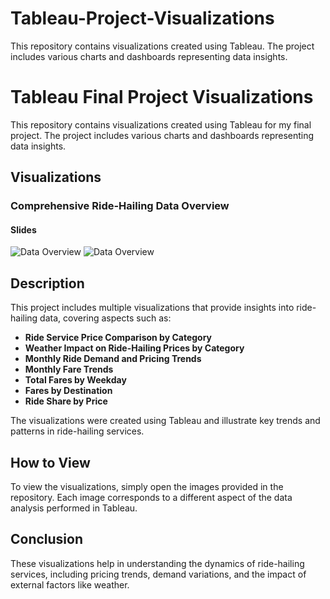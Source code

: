 # Tableau-Project-Visualizations
This repository contains visualizations created using Tableau. The project includes various charts and dashboards representing data insights.


# Tableau Final Project Visualizations

This repository contains visualizations created using Tableau for my final project. The project includes various charts and dashboards representing data insights.

## Visualizations

### Comprehensive Ride-Hailing Data Overview

#### Slides
![Data Overview](https://github.com/Akheelkappoor/Tableau-Project-Visualizations/assets/99751509/c6e32933-7d9b-4f0d-a812-ccadb8aaf551)
![Data Overview](https://github.com/Akheelkappoor/Tableau-Project-Visualizations/assets/99751509/154603bf-a79b-4952-82c6-4ef83663631a)



## Description

This project includes multiple visualizations that provide insights into ride-hailing data, covering aspects such as:

- **Ride Service Price Comparison by Category**
- **Weather Impact on Ride-Hailing Prices by Category**
- **Monthly Ride Demand and Pricing Trends**
- **Monthly Fare Trends**
- **Total Fares by Weekday**
- **Fares by Destination**
- **Ride Share by Price**

The visualizations were created using Tableau and illustrate key trends and patterns in ride-hailing services.

## How to View

To view the visualizations, simply open the images provided in the repository. Each image corresponds to a different aspect of the data analysis performed in Tableau.

## Conclusion

These visualizations help in understanding the dynamics of ride-hailing services, including pricing trends, demand variations, and the impact of external factors like weather.

